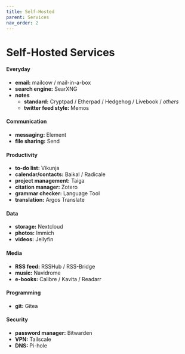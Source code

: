 ```yaml
---
title: Self-Hosted
parent: Services
nav_order: 2
---
```

# Self-Hosted Services

#### Everyday

- **email:** mailcow / mail-in-a-box
- **search engine:** SearXNG
- **notes** 
	- **standard:** Cryptpad / Etherpad / Hedgehog / Livebook / *others*
	- **twitter feed style:** Memos

#### Communication

- **messaging:** Element
- **file sharing:** Send

#### Productivity

- **to-do list:** Vikunja
- **calendar/contacts:** Baikal / Radicale
- **project management:** Taiga
- **citation manager:** Zotero
- **grammar checker:** Language Tool
- **translation:** Argos Translate

#### Data

- **storage:** Nextcloud
- **photos:** Immich
- **videos:** Jellyfin

#### Media

- **RSS feed:** RSSHub / RSS-Bridge
- **music:** Navidrome
- **e-books:** Calibre / Kavita / Readarr

#### Programming

- **git:** Gitea

#### Security

- **password manager:** Bitwarden
- **VPN:** Tailscale
- **DNS:** Pi-hole
